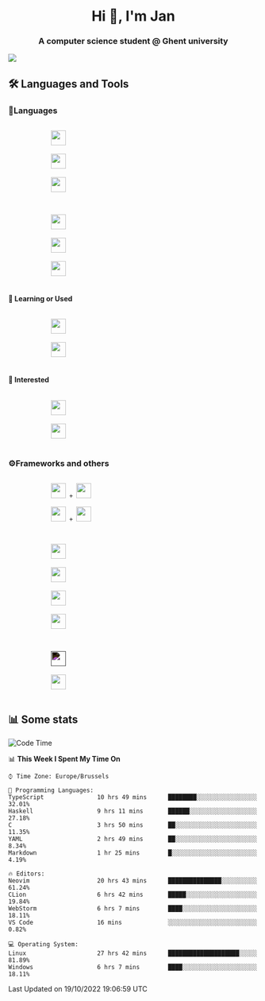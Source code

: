 <h1 align="center">Hi 👋, I'm Jan</h1>
<h3 align="center">A computer science student @ Ghent university</h3>

![](https://komarev.com/ghpvc/?username=NuttyShrimp&style=flat)

<h2>🛠️ Languages and Tools</h2>
<h3>💬Languages</h3>
<div>
    <p>
        <code>
            <img width='30px' src="https://cdn.jsdelivr.net/gh/devicons/devicon/icons/html5/html5-plain.svg">
        </code>
        <code>
            <img width='30px' src="https://cdn.jsdelivr.net/gh/devicons/devicon/icons/sass/sass-original.svg">
        </code>
        <code>
            <img width='30px' src="https://cdn.jsdelivr.net/gh/devicons/devicon/icons/javascript/javascript-plain.svg">
        </code>
    </p>
    <p>
        <code>
            <img width='30px' src="https://cdn.jsdelivr.net/gh/devicons/devicon/icons/typescript/typescript-plain.svg">
        </code>
        <code>
            <img width='30px' src="https://cdn.jsdelivr.net/gh/devicons/devicon/icons/lua/lua-plain-wordmark.svg">
        </code>
        <code>
            <img width='30px' src="https://cdn.jsdelivr.net/gh/devicons/devicon/icons/python/python-original.svg">
        </code>
    </p>
    <h4>🏫 Learning or Used</h4>
    <p>
        <code>
            <img width='30px' src="https://cdn.jsdelivr.net/gh/devicons/devicon/icons/go/go-original-wordmark.svg">
        </code>
        <code>
            <img width='30px' src="https://cdn.jsdelivr.net/gh/devicons/devicon/icons/java/java-original.svg">
        </code>
    </p>
    <h4>💭 Interested</h4>
    <p>
        <code>
            <img width='30px' src="https://cdn.jsdelivr.net/gh/devicons/devicon/icons/csharp/csharp-original.svg">
        </code>
        <code>
            <img width='30px' src="https://cdn.jsdelivr.net/gh/devicons/devicon/icons/rust/rust-plain.svg">
        </code>
    </p>
</div>
<h3>⚙️Frameworks and others</h3>
<div>
    <p>
        <code>
            <img width='30px' src="https://cdn.jsdelivr.net/gh/devicons/devicon/icons/react/react-original.svg"> + <img width='30px' src="https://cdn.jsdelivr.net/gh/devicons/devicon/icons/typescript/typescript-plain.svg">
        </code>
        <code>
            <img width='30px' src="https://cdn.jsdelivr.net/gh/devicons/devicon/icons/vuejs/vuejs-original.svg"> + <img width='30px' src="https://cdn.jsdelivr.net/gh/devicons/devicon/icons/typescript/typescript-plain.svg">
        </code>
    </p>
    <p>
        <code>
            <img width='30px' src="https://cdn.jsdelivr.net/gh/devicons/devicon/icons/nodejs/nodejs-plain.svg">
        </code>
        <code>
            <img width='30px' src="https://cdn.jsdelivr.net/gh/devicons/devicon/icons/mysql/mysql-original.svg">
        </code>
        <code>
            <img width='30px' src="https://cdn.jsdelivr.net/gh/devicons/devicon/icons/postgresql/postgresql-original.svg">
        </code>
        <code>
            <img width='30px' src="https://cdn.jsdelivr.net/gh/devicons/devicon/icons/docker/docker-original.svg">
        </code>
    </p>
        <code>
            <img width='30px' style='filter:invert(1)' src="https://simpleicons.org/icons/intellijidea.svg">
        </code>
        <code>
            <img width='30px' src="https://cdn.jsdelivr.net/gh/devicons/devicon/icons/vscode/vscode-original.svg">
        </code>
    <p>
</div>

<h2>📊 Some stats</h2>

<!--START_SECTION:waka-->
![Code Time](http://img.shields.io/badge/Code%20Time-1%2C893%20hrs%2051%20mins-blue)

📊 **This Week I Spent My Time On** 

```text
⌚︎ Time Zone: Europe/Brussels

💬 Programming Languages: 
TypeScript               10 hrs 49 mins      ████████░░░░░░░░░░░░░░░░░   32.01% 
Haskell                  9 hrs 11 mins       ██████░░░░░░░░░░░░░░░░░░░   27.18% 
C                        3 hrs 50 mins       ██░░░░░░░░░░░░░░░░░░░░░░░   11.35% 
YAML                     2 hrs 49 mins       ██░░░░░░░░░░░░░░░░░░░░░░░   8.34% 
Markdown                 1 hr 25 mins        █░░░░░░░░░░░░░░░░░░░░░░░░   4.19%

🔥 Editors: 
Neovim                   20 hrs 43 mins      ███████████████░░░░░░░░░░   61.24% 
CLion                    6 hrs 42 mins       █████░░░░░░░░░░░░░░░░░░░░   19.84% 
WebStorm                 6 hrs 7 mins        ████░░░░░░░░░░░░░░░░░░░░░   18.11% 
VS Code                  16 mins             ░░░░░░░░░░░░░░░░░░░░░░░░░   0.82%

💻 Operating System: 
Linux                    27 hrs 42 mins      ████████████████████░░░░░   81.89% 
Windows                  6 hrs 7 mins        ████░░░░░░░░░░░░░░░░░░░░░   18.11%

```


 Last Updated on 19/10/2022 19:06:59 UTC
<!--END_SECTION:waka-->
